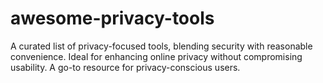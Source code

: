# awesome-privacy-tools
A curated list of privacy-focused tools, blending security with reasonable convenience. Ideal for enhancing online privacy without compromising usability. A go-to resource for privacy-conscious users.
